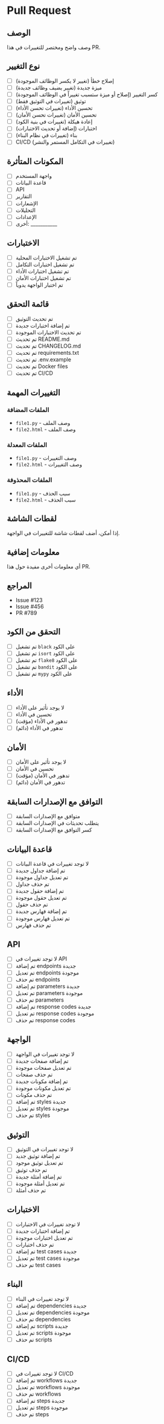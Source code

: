 # Pull Request

## الوصف
وصف واضح ومختصر للتغييرات في هذا PR.

## نوع التغيير
- [ ] إصلاح خطأ (تغيير لا يكسر الوظائف الموجودة)
- [ ] ميزة جديدة (تغيير يضيف وظائف جديدة)
- [ ] كسر التغيير (إصلاح أو ميزة ستسبب تغييراً في الوظائف الموجودة)
- [ ] توثيق (تغييرات في التوثيق فقط)
- [ ] تحسين الأداء (تغييرات تحسن الأداء)
- [ ] تحسين الأمان (تغييرات تحسن الأمان)
- [ ] إعادة هيكلة (تغييرات في بنية الكود)
- [ ] اختبارات (إضافة أو تحديث الاختبارات)
- [ ] بناء (تغييرات في نظام البناء)
- [ ] CI/CD (تغييرات في التكامل المستمر والنشر)

## المكونات المتأثرة
- [ ] واجهة المستخدم
- [ ] قاعدة البيانات
- [ ] API
- [ ] التقارير
- [ ] الإشعارات
- [ ] التحليلات
- [ ] الإعدادات
- [ ] أخرى: ___________

## الاختبارات
- [ ] تم تشغيل الاختبارات المحلية
- [ ] تم تشغيل اختبارات التكامل
- [ ] تم تشغيل اختبارات الأداء
- [ ] تم تشغيل اختبارات الأمان
- [ ] تم اختبار الواجهة يدوياً

## قائمة التحقق
- [ ] تم تحديث التوثيق
- [ ] تم إضافة اختبارات جديدة
- [ ] تم تحديث الاختبارات الموجودة
- [ ] تم تحديث README.md
- [ ] تم تحديث CHANGELOG.md
- [ ] تم تحديث requirements.txt
- [ ] تم تحديث .env.example
- [ ] تم تحديث Docker files
- [ ] تم تحديث CI/CD

## التغييرات المهمة
### الملفات المضافة
- `file1.py` - وصف الملف
- `file2.html` - وصف الملف

### الملفات المعدلة
- `file1.py` - وصف التغييرات
- `file2.html` - وصف التغييرات

### الملفات المحذوفة
- `file1.py` - سبب الحذف
- `file2.html` - سبب الحذف

## لقطات الشاشة
إذا أمكن، أضف لقطات شاشة للتغييرات في الواجهة.

## معلومات إضافية
أي معلومات أخرى مفيدة حول هذا PR.

## المراجع
- Issue #123
- Issue #456
- PR #789

## التحقق من الكود
- [ ] تم تشغيل `black` على الكود
- [ ] تم تشغيل `isort` على الكود
- [ ] تم تشغيل `flake8` على الكود
- [ ] تم تشغيل `bandit` على الكود
- [ ] تم تشغيل `mypy` على الكود

## الأداء
- [ ] لا يوجد تأثير على الأداء
- [ ] تحسين في الأداء
- [ ] تدهور في الأداء (مؤقت)
- [ ] تدهور في الأداء (دائم)

## الأمان
- [ ] لا يوجد تأثير على الأمان
- [ ] تحسين في الأمان
- [ ] تدهور في الأمان (مؤقت)
- [ ] تدهور في الأمان (دائم)

## التوافق مع الإصدارات السابقة
- [ ] متوافق مع الإصدارات السابقة
- [ ] يتطلب تحديثات في الإصدارات السابقة
- [ ] كسر التوافق مع الإصدارات السابقة

## قاعدة البيانات
- [ ] لا توجد تغييرات في قاعدة البيانات
- [ ] تم إضافة جداول جديدة
- [ ] تم تعديل جداول موجودة
- [ ] تم حذف جداول
- [ ] تم إضافة حقول جديدة
- [ ] تم تعديل حقول موجودة
- [ ] تم حذف حقول
- [ ] تم إضافة فهارس جديدة
- [ ] تم تعديل فهارس موجودة
- [ ] تم حذف فهارس

## API
- [ ] لا توجد تغييرات في API
- [ ] تم إضافة endpoints جديدة
- [ ] تم تعديل endpoints موجودة
- [ ] تم حذف endpoints
- [ ] تم إضافة parameters جديدة
- [ ] تم تعديل parameters موجودة
- [ ] تم حذف parameters
- [ ] تم إضافة response codes جديدة
- [ ] تم تعديل response codes موجودة
- [ ] تم حذف response codes

## الواجهة
- [ ] لا توجد تغييرات في الواجهة
- [ ] تم إضافة صفحات جديدة
- [ ] تم تعديل صفحات موجودة
- [ ] تم حذف صفحات
- [ ] تم إضافة مكونات جديدة
- [ ] تم تعديل مكونات موجودة
- [ ] تم حذف مكونات
- [ ] تم إضافة styles جديدة
- [ ] تم تعديل styles موجودة
- [ ] تم حذف styles

## التوثيق
- [ ] لا توجد تغييرات في التوثيق
- [ ] تم إضافة توثيق جديد
- [ ] تم تعديل توثيق موجود
- [ ] تم حذف توثيق
- [ ] تم إضافة أمثلة جديدة
- [ ] تم تعديل أمثلة موجودة
- [ ] تم حذف أمثلة

## الاختبارات
- [ ] لا توجد تغييرات في الاختبارات
- [ ] تم إضافة اختبارات جديدة
- [ ] تم تعديل اختبارات موجودة
- [ ] تم حذف اختبارات
- [ ] تم إضافة test cases جديدة
- [ ] تم تعديل test cases موجودة
- [ ] تم حذف test cases

## البناء
- [ ] لا توجد تغييرات في البناء
- [ ] تم إضافة dependencies جديدة
- [ ] تم تعديل dependencies موجودة
- [ ] تم حذف dependencies
- [ ] تم إضافة scripts جديدة
- [ ] تم تعديل scripts موجودة
- [ ] تم حذف scripts

## CI/CD
- [ ] لا توجد تغييرات في CI/CD
- [ ] تم إضافة workflows جديدة
- [ ] تم تعديل workflows موجودة
- [ ] تم حذف workflows
- [ ] تم إضافة steps جديدة
- [ ] تم تعديل steps موجودة
- [ ] تم حذف steps